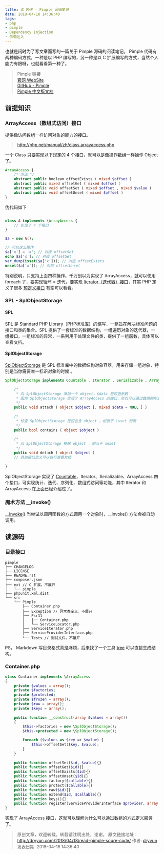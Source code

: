 ```yaml
---
title: 读 PHP - Pimple 源码笔记
date: 2018-04-18 14:36:40
tags:
- php
- pimple
- Dependency Injection
- 依赖注入
---
```


也就是闲时为了写文章而写的一篇关于 Pimple 源码的阅读笔记。
Pimple 代码有两种编码方式，一种是以 PHP 编写的，另一种是以 C 扩展编写的方式，当然个人能力有限呀，也就看看第一种了。



> Pimple 链接  
> [官网 WebSite](https://pimple.symfony.com/)   
> [GitHub - Pimple](https://github.com/silexphp/Pimple)   
> [Pimple 中文版文档](https://dryyun.com/2018/04/17/php-pimple/)
> 



## 前提知识

### ArrayAccess（数组式访问）接口

提供像访问数组一样访问对象的能力的接口。

> http://php.net/manual/zh/class.arrayaccess.php 

一个 Class 只要实现以下规定的 4 个接口，就可以是像操作数组一样操作 Object 了。

```php
ArrayAccess {
    /* 方法 */
    abstract public boolean offsetExists ( mixed $offset )
    abstract public mixed offsetGet ( mixed $offset )
    abstract public void offsetSet ( mixed $offset , mixed $value )
    abstract public void offsetUnset ( mixed $offset )
}
```

伪代码如下
```php

class A implements \ArrayAccess {
    // 实现了 4 个接口
}

$a = new A();

// 可以这么操作
$a['x'] = 'x'; // 对应 offsetSet  
echo $a['x']; // 对应 offsetGet  
var_dump(isset($a['x'])); // 对应 offsetExists  
unset($a['x']); // 对应 offsetUnset  

```

特别说明，只支持上面四种操作，千万别以为实现了 ArrayAccess，就可以使用 foreach 了，要实现循环 = 迭代，要实现 [Iterator（迭代器）接口](http://php.net/manual/zh/class.iterator.php)，其实 PHP 定义了很多 [预定义接口](http://php.net/manual/zh/reserved.interfaces.php) 有空可以看看。

### SPL - SplObjectStorage

#### SPL

[SPL](http://php.net/manual/zh/book.spl.php) 是 Standard PHP Library（PHP标准库）的缩写，一组旨在解决标准问题的接口和类的集合。SPL 提供了一套标准的数据结构，一组遍历对象的迭代器，一组接口，一组标准的异常，一系列用于处理文件的类，提供了一组函数，具体可以查看文档。

#### SplObjectStorage

[SplObjectStorage](http://php.net/manual/zh/class.splobjectstorage.php) 是 SPL 标准库中的数据结构对象容器，用来存储一组对象，特别是当你需要唯一标识对象的时候 。

```php
SplObjectStorage implements Countable , Iterator , Serializable , ArrayAccess {

    /* 
     * 向 SplObjectStorage 添加一个 object，$data 是可选参数
     * 因为 SplObjectStorage 实现了 ArrayAccess 的接口，所以可以通过数组的形式访问，这里相当于设置 object 为数组的 key ，data 是对应的 value，默认 data 是 null
     */
    public void attach ( object $object [, mixed $data = NULL ] )
    
    /* 
     * 检查 SplObjectStorage 是否包含 object ，相当于 isset 判断
     */
    public bool contains ( object $object )
    
    /* 
     * 从 SplObjectStorage 移除 object ，相当于 unset 
     */
    public void detach ( object $object )
    // 其他接口定义可以自行查看文档
    
}
```
SplObjectStorage 实现了 [Countable](http://php.net/manual/zh/class.countable.php)、Iterator、Serializable、ArrayAccess 四个接口，可实现统计、迭代、序列化、数组式访问等功能，其中 Iterator 和 ArrayAccess 在上面已经介绍过了。

### 魔术方法 __invoke()

[__invoke()](http://php.net/manual/zh/language.oop5.magic.php#object.invoke) 当尝试以调用函数的方式调用一个对象时，__invoke() 方法会被自动调用。


## 读源码


### 目录接口

```
pimple
├── CHANGELOG
├── LICENSE
├── README.rst
├── composer.json
├── ext // C 扩展，不展开
│   └── pimple
├── phpunit.xml.dist
└── src
    └── Pimple
        ├── Container.php
        ├── Exception // 异常类定义，不展开
        ├── Psr11
        │   ├── Container.php
        │   └── ServiceLocator.php
        ├── ServiceIterator.php
        ├── ServiceProviderInterface.php
        └── Tests // 测试文件，不展开

```

PS， Markdown 写目录格式真是麻烦，后来找了一个工具 [tree](http://mama.indstate.edu/users/ice/tree/) 可以直接生成结构。

### Container.php

```php
class Container implements \ArrayAccess
{
    private $values = array();
    private $factories;
    private $protected;
    private $frozen = array();
    private $raw = array();
    private $keys = array();
    
    public function __construct(array $values = array())
    {
        $this->factories = new \SplObjectStorage();
        $this->protected = new \SplObjectStorage();

        foreach ($values as $key => $value) {
            $this->offsetSet($key, $value);
        }
    }
    
    public function offsetSet($id, $value){}
    public function offsetGet($id){}
    public function offsetExists($id){}
    public function offsetUnset($id){}
    public function factory($callable){}
    public function protect($callable){}
    public function raw($id){}
    public function extend($id, $callable){}
    public function keys(){}
    public function register(ServiceProviderInterface $provider, array $values = array()){}
}
```
实现了 ArrayAccess 接口，这就可以理解为什么可以通过数组的方式定义服务了。



>
> 原创文章，欢迎转载。转载请注明出处，谢谢。
> 原文链接地址：http://dryyun.com/2018/04/18/read-pimple-soure-code/
> 作者: [dryyun](https://dryyun.com/)  
> 发表日期: 2018-04-18 14:36:40
>